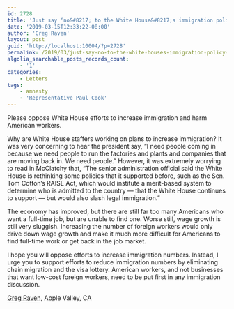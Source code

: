 ```yaml
---
id: 2728
title: 'Just say ‘no&#8217; to the White House&#8217;s immigration policy change'
date: '2019-03-15T12:33:22-08:00'
author: 'Greg Raven'
layout: post
guid: 'http://localhost:10004/?p=2728'
permalink: /2019/03/just-say-no-to-the-white-houses-immigration-policy-change/
algolia_searchable_posts_records_count:
    - '1'
categories:
    - Letters
tags:
    - amnesty
    - 'Representative Paul Cook'
---
```


Please oppose White House efforts to increase immigration and harm American workers.

Why are White House staffers working on plans to increase immigration? It was very concerning to hear the president say, “I need people coming in because we need people to run the factories and plants and companies that are moving back in. We need people.” However, it was extremely worrying to read in McClatchy that, “The senior administration official said the White House is rethinking some policies that it supported before, such as the Sen. Tom Cotton’s RAISE Act, which would institute a merit-based system to determine who is admitted to the country — that the White House continues to support — but would also slash legal immigration.”

The economy has improved, but there are still far too many Americans who want a full-time job, but are unable to find one. Worse still, wage growth is still very sluggish. Increasing the number of foreign workers would only drive down wage growth and make it much more difficult for Americans to find full-time work or get back in the job market.

I hope you will oppose efforts to increase immigration numbers. Instead, I urge you to support efforts to reduce immigration numbers by eliminating chain migration and the visa lottery. American workers, and not businesses that want low-cost foreign workers, need to be put first in any immigration discussion.

[Greg Raven](https://www.gregraven.org/), Apple Valley, CA
